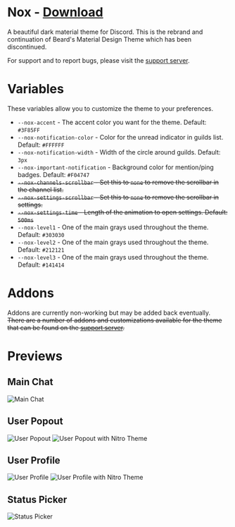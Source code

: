 # Nox - [Download](https://betterdiscord.app/Download?id=3)

A beautiful dark material theme for Discord. This is the rebrand and continuation of Beard's Material Design Theme which has been discontinued.

For support and to report bugs, please visit the [support server](https://bit.ly/NoxServer).

# Variables

These variables allow you to customize the theme to your preferences.

 - `--nox-accent` - The accent color you want for the theme. Default: `#3F85FF`
 - `--nox-notification-color` - Color for the unread indicator in guilds list. Default: `#FFFFFF`
 - `--nox-notification-width` - Width of the circle around guilds. Default: `3px`
 - `--nox-important-notification` - Background color for mention/ping badges. Default: `#F04747`
 - ~~`--nox-channels-scrollbar` - Set this to `none` to remove the scrollbar in the channel list.~~
 - ~~`--nox-settings-scrollbar` - Set this to `none` to remove the scrollbar in settings.~~
 - ~~`--nox-settings-time` - Length of the animation to open settings. Default: `500ms`~~
 - `--nox-level1` - One of the main grays used throughout the theme. Default: `#303030`
 - `--nox-level2` - One of the main grays used throughout the theme. Default: `#212121`
 - `--nox-level3` - One of the main grays used throughout the theme. Default: `#141414`

 # Addons

Addons are currently non-working but may be added back eventually.
~~There are a number of addons and customizations available for the theme that can be found on the [support server](http://bit.ly/BMTserver).~~

# Previews

## Main Chat
![Main Chat](../resources/images/main_chat.png)

## User Popout
![User Popout](../resources/images/user_popout.png) ![User Popout with Nitro Theme](./resources/images/user_popout2.png)

## User Profile
![User Profile](../resources/images/user_profile.png) ![User Profile with Nitro Theme](./resources/images/user_profile2.png)

## Status Picker
![Status Picker](../resources/images/status_picker.gif)
